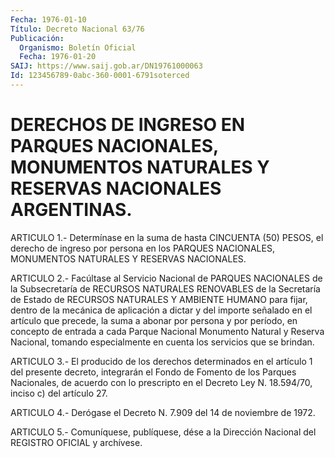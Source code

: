 ```yaml
---
Fecha: 1976-01-10
Título: Decreto Nacional 63/76
Publicación:
  Organismo: Boletín Oficial
  Fecha: 1976-01-20
SAIJ: https://www.saij.gob.ar/DN19761000063
Id: 123456789-0abc-360-0001-6791soterced
---
```

# DERECHOS DE INGRESO EN PARQUES NACIONALES, MONUMENTOS NATURALES Y RESERVAS NACIONALES ARGENTINAS.

<a id="1"></a>
ARTICULO  1.-  Determínase  en la suma de hasta CINCUENTA (50) PESOS, el derecho de ingreso por persona en los PARQUES NACIONALES, MONUMENTOS NATURALES Y RESERVAS NACIONALES.

<a id="2"></a>
ARTICULO  2.-  Facúltase  al  Servicio  Nacional  de PARQUES NACIONALES  de la Subsecretaría de RECURSOS NATURALES RENOVABLES de la Secretaría  de  Estado  de  RECURSOS NATURALES Y AMBIENTE HUMANO para fijar, dentro de la mecánica  de  aplicación  a  dictar  y del importe  señalado  en el artículo que precede, la suma a abonar por persona  y por período,  en  concepto  de  entrada  a  cada  Parque Nacional Monumento Natural y Reserva Nacional, tomando especialmente en cuenta los servicios que se brindan.

<a id="3"></a>
ARTICULO  3.-  El producido de los derechos determinados en el artículo 1 del presente  decreto, integrarán el Fondo de Fomento de los Parques Nacionales, de  acuerdo con lo prescripto en el Decreto Ley N. 18.594/70, inciso c) del artículo 27.

<a id="4"></a>
ARTICULO  4.- Derógase el Decreto N. 7.909 del 14 de noviembre de 1972.

<a id="5"></a>
ARTICULO  5.-  Comuníquese,  publíquese,  dése  a la Dirección Nacional del REGISTRO OFICIAL y archívese.